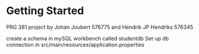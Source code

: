# Getting Started

PRG 381 project by Johan Joubert 576775 and Hendrik JP Hendriks 576345

create a schema in mySQL workbench called studentdb
Set up db connection in src/main/resources/application.properties
